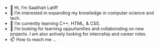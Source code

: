 - 👋 Hi, I’m Saalihah Latiff
- 👀 I’m interested in expanding my knowledge in computer science and tech.
- 🌱 I’m currently learning C++, HTML, & CSS.
- 💞️ I’m looking for learning oppurtunities and collaborating on new projects. I am also actively looking for internship and career roles.
- 📫 How to reach me ... 

<!---
saalihaha/saalihaha is a ✨ special ✨ repository because its `README.md` (this file) appears on your GitHub profile.
You can click the Preview link to take a look at your changes.
--->
